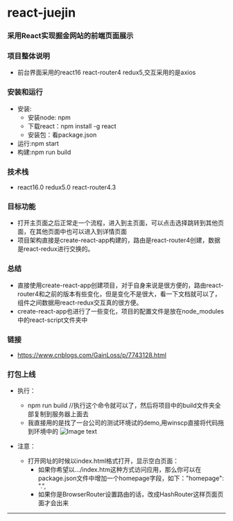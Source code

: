 # react-juejin

### 采用React实现掘金网站的前端页面展示
### 项目整体说明
 * 前台界面采用的react16 react-router4 redux5,交互采用的是axios 
### 安装和运行
 * 安装:
    * 安装node: npm 
    * 下载react：npm install -g react 
    * 安装包：看package.json 
 * 运行:npm start
 * 构建:npm run build
### 技术栈
 * react16.0 redux5.0 react-router4.3
### 目标功能
 * 打开主页面之后正常走一个流程，进入到主页面，可以点击选择跳转到其他页面，在其他页面中也可以进入到详情页面
 * 项目架构直接是create-react-app构建的，路由是react-router4创建，数据是react-redux进行交换的。
### 总结
 * 直接使用create-react-app创建项目，对于自身来说是很方便的，路由react-router4和之前的版本有些变化，但是变化不是很大，看一下文档就可以了，组件之间数据用react-redux交互真的很方便。
 * create-react-app也进行了一些变化，项目的配置文件是放在node_modules中的react-script文件夹中
### 链接
 * https://www.cnblogs.com/GainLoss/p/7743128.html
### 打包上线
 * 执行：
      * npm run build //执行这个命令就可以了，然后将项目中的build文件夹全部复制到服务器上面去
      * 我直接用的是找了一台公司的测试环境试的demo,用winscp直接将代码拖到环境中的
      ![Image text](https://github.com/GainLoss/react-juejin/blob/master/src/static/read/1.png)
      
 * 注意：
     * 打开网址的时候以index.html格式打开，显示空白页面：
         * 如果你希望以.../index.htm这种方式访问应用，那么你可以在package.json文件中增加一个homepage字段，如下："homepage": ".",
         * 如果你是BrowserRouter设置路由的话，改成HashRouter这样页面页面才会出来
----


